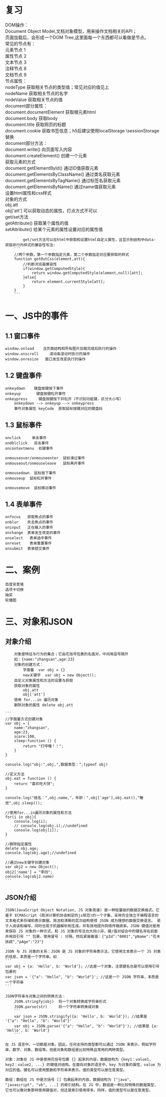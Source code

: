 # 复习  
DOM操作：  
    Document Object Model,文档对象模型，用来操作文档相关的API；  
    页面加载后，会形成一个DOM Tree,这里面每一个东西都可以看做是节点。  
    常见的节点有：  
        元素节点 1  
        属性节点 2  
        文本节点 3  
        注释节点 8  
        文档节点 9  
    节点属性：  
        nodeType  获取相关节点的类型值；常见对应的值见上  
        nodeName 获取相关节点的名字  
        nodeValue 获取相关节点的值  
    document部分属性：  
        document.documentElement   获取根元素html  
        document.body  获取body  
        document.title   获取网页的标题  
        document.cookie  获取书签信息；h5后建议使用localStorage \sessionStorage 替换  
    document部分方法：  
        document.write()   向页面写入内容  
        document.createElement()  创建一个元素  
    获取元素的方式  
        document.getElementById()  通过ID值获取元素  
        document.getElementsByClassName()  通过类名获取元素  
        document.getElementsByTagName()    通过标签名获取元素  
        document.getElementsByName()    通过name值获取元素  
    设置html属性和css样式  
        对象的方式  
            obj.att  
            obj[‘att’]   可以获取动态的属性，打点方式不可以  
        get/set方法  
            getAttribute()   获取某个属性的值  
            setAttribute()   给某个元素的属性设置对应的属性值  
  
            get/set方法可以在html中获取和设置html自定义属性，且显示到结构中data-  
    获取非行内样式的兼容性写法:  
        ```  
        //两个参数，第一个参数指定元素，第二个参数指定对应要获取的样式  
        function getOutCss(element,att){  
            //判断浏览器兼容性  
            if(window.getComputedStyle){  
                return window.getComputedStyle(element,null)[att];  
            }else{  
                return element.currentStyle[att];  
            }  
        }  
        ```  
  
# 一、JS中的事件  
## 1.1 窗口事件  
    window.onload    当页面结构和所有图片加载完成后执行的操作  
    window.onscroll     滚动条滚动时执行的操作  
    window.onresize   窗口发生改变执行的操作  
## 1.2 键盘事件  
    onkeydown    键盘按键按下事件  
    onkeyup       键盘按键松开事件  
    onkeypress     键盘按键按下并松开（不识别功能键，区分大小写）  
        onkeydown --> onkeyup --> onkeypress  
        事件对象属性 keyCode  获取鼠标按键对应的键盘码  
## 1.3 鼠标事件  
    onclick     单击事件  
    ondblclick   双击事件  
    oncontextmenu  右键事件  
  
    onmouseover/onmouseenter  鼠标滑过事件  
    onmouseout/onmouseleave   鼠标离开事件  
  
    onmousedown  鼠标按下事件  
    onmouseup  鼠标松开事件  
  
    onmousemove  鼠标移动事件  
  
## 1.4 表单事件  
    onfocus   获取焦点的事件  
    onblur    失去焦点的事件  
    oninput   正在输入的事件  
    onchange  表单发生改变的事件  
    onselect   表单选中事件  
    onreset    表单重置事件  
    onsubmit  表单提交事件  
  
# 二、案例  
    百度背景墙  
    选项卡切换  
    抽奖  
    轮播图  
# 三、对象和JSON  
## 对象介绍  
    	对象是特征与行为的集合；它由花括号包裹的名值对，中间用逗号隔开  
    	如：{name:"zhangsan",age:23}  
    	对象的创建方式：  
    		字面量  var obj = {}  
    		new关键字  var obj = new Object();  
    	自定义对象属性和方法的设置与获取  
        获取对象的属性  
    		obj.att  
    		obj['att']  
    	使用 for...in 遍历对象  
    	删除对象的属性 delete obj.att  
  
    ```  
    //字面量方式创建对象  
    var obj = {  
        name:"zhangsan",  
        age:23,  
        score:100,  
        sleep:function () {  
            return "打呼噜！！";  
        }  
    }  
  
    console.log("obj:",obj,",数据类型：",typeof obj)  
  
    //定义方法  
    obj.eat = function () {  
        return "喜欢吃大饼";  
    }  
  
    console.log("姓名：",obj.name,"，年龄：",obj['age'],obj.eat(),"睡觉",obj.sleep());  
  
    //使用for...in遍历对象的属性和方法  
    for(i in obj){  
        console.log(i);  
        // console.log(obj.i);//undefined  
        console.log(obj[i]);  
    }  
  
    //删除指定属性  
    delete obj.age;  
    console.log(obj.age);//undefined  
  
    //通过new关键字创建对象  
    var obj2 = new Object();  
    obj2['name'] = "李四";  
    console.log(obj2.name)  
    ```  
  
## JSON介绍  
    JSON(JavaScript Object Notation, JS 对象简谱) 是一种轻量级的数据交换格式。它基于 ECMAScript (欧洲计算机协会制定的js规范)的一个子集，采用完全独立于编程语言的文本格式来存储和表示数据。简洁和清晰的层次结构使得 JSON 成为理想的数据交换语言。 易于人阅读和编写，同时也易于机器解析和生成，并有效地提升网络传输效率。JSON 键值对是用来保存 JS 对象的一种方式，和 JS 对象的写法也大同小异，键/值对组合中的键名写在前面并用双引号 "" 包裹，使用冒号 : 分隔，然后紧接着值：{"pId":"0001","pName":"花木扶疏","pAge":"23"}  
  
    JSON 与 JS 对象的关系：JSON 是 JS 对象的字符串表示法，它使用文本表示一个 JS 对象的信息，本质是一个字符串。如  
	```  
    var obj = {a: 'Hello', b: 'World'}; //这是一个对象，注意键名也是可以使用引号包裹的  
	var json = '{"a": "Hello", "b": "World"}'; //这是一个 JSON 字符串，本质是一个字符串  
    ```  
  
	JSON字符串与对象之间的转换方法：  
		JSON.stringfy(obj)  将一个对象转换成字符串形式  
		JSON.parse(str)     将一个字符串转换成对象  
		```  
        var json = JSON.stringify({a: 'Hello', b: 'World'}); //结果是 '{"a": "Hello", "b": "World"}'  
        var obj = JSON.parse('{"a": "Hello", "b": "World"}'); //结果是 {a: 'Hello', b: 'World'}  
        ```  
  
	在 JS 语言中，一切都是对象。因此，任何支持的类型都可以通过 JSON 来表示，例如字符串、数字、对象、数组等。但是对象和数组是比较特殊且常用的两种类型。  
  
	对象：对象在 JS 中是使用花括号包裹 {} 起来的内容，数据结构为 {key1：value1, key2：value2, ...} 的键值对结构。在面向对象的语言中，key 为对象的属性，value 为对应的值。键名可以使用整数和字符串来表示。值的类型可以是任意类型。  
  
	数组：数组在 JS 中是方括号 [] 包裹起来的内容，数据结构为 ["java", "javascript", "vb", ...] 的索引结构。在 JS 中，数组是一种比较特殊的数据类型，它也可以像对象那样使用键值对，但还是索引使用得多。同样，值的类型可以是任意类型。  
